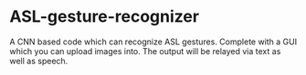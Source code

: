 # ASL-gesture-recognizer
A CNN based code which can recognize ASL gestures. Complete with a GUI which you can upload images into. The output will be relayed via text as well as speech.
